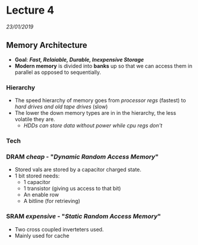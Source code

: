 # Lecture 4
*23/01/2019*
## Memory Architecture
- **Goal**:
**_Fast, Relaiable, Durable, Inexpensive Storage_**
- **Modern memory** is divided into **banks** up so that we can access them in parallel as opposed to sequentially.
### Hierarchy
- The speed hierarchy of memory goes from *processor regs* (fastest) to *hard drives and old tape drives* (slow)
- The lower the down memory types are in in the hierarchy, the less volatile they are. 
    - *HDDs can store data without power while cpu regs don't*

### Tech
### DRAM *cheap* - "*Dynamic Random Access Memory*"
- Stored vals are stored by a capacitor charged state.
- 1 bit stored needs:
    - 1 capacitor
    - 1 transistor (giving us access to that bit)
    - An enable row
    - A bitline (for retrieving)
### SRAM *expensive* - "*Static Random Access Memory*"
- Two cross coupled inverteters used.
- Mainly used for cache
